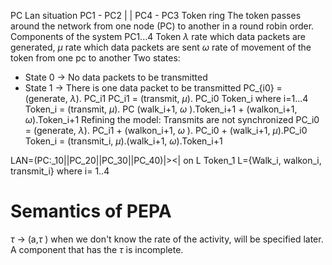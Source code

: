 PC Lan situation 
PC1 - PC2
   |	       |
PC4 - PC3
Token ring
The token passes around the network from one node (PC) to another in a round robin order.
Components of the system
PC1...4
Token 
$\lambda$ rate which data packets are generated,
$\mu$ rate which data packets are sent
$\omega$ rate of movement of the token from one pc to another
Two states:
- State 0 -> No data packets to be transmitted
- State 1 -> There is one data packet to be transmitted 
PC_{i0} = (generate, $\lambda)$. PC_i1
PC_i1 = (transmit, $\mu$). PC_i0
Token_i where i=1...4
Token_i = (transmit, $\mu$). PC (walk_i+1, $\omega$ ).Token_i+1 + (walkon_i+1, $\omega$).Token_i+1
Refining the model:
Transmits are not synchronized
PC_i0 = (generate, $\lambda$). PC_i1 + (walkon_i+1, $\omega$ ). PC_i0 + (walk_i+1, $\mu$).PC_i0
Token_i = (transmit_i, $\mu$).(walk_i+1, $\omega$).Token_i+1

LAN=(PC:_10||PC_20||PC_30||PC_40)|><| on L Token_1
L={Walk_i, walkon_i, transmit_i} where i= 1..4

# Semantics of PEPA
$\tau$ -> (a,$\tau$ ) when we don't know the rate of the activity, will be specified later.
A component that has the $\tau$ is incomplete.